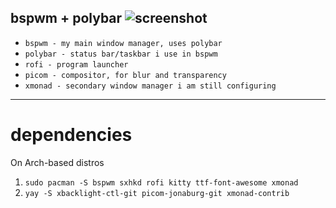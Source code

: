 

bspwm + polybar
![screenshot](https://raw.githubusercontent.com/rogerpanza/bad-dotfiles/main/screenshot.png "screenshot")
---
- `bspwm - my main window manager, uses polybar`
- `polybar - status bar/taskbar i use in bspwm`
- `rofi - program launcher`
- `picom - compositor, for blur and transparency`
- `xmonad - secondary window manager i am still configuring`


---
# dependencies
On Arch-based distros
1. `sudo pacman -S bspwm sxhkd rofi kitty ttf-font-awesome xmonad` 
2. `yay -S xbacklight-ctl-git picom-jonaburg-git xmonad-contrib`

